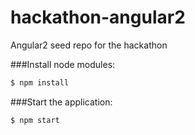 # hackathon-angular2

Angular2 seed repo for the hackathon

###Install node modules:
```sh
$ npm install
```
###Start the application:
```sh
$ npm start
```
